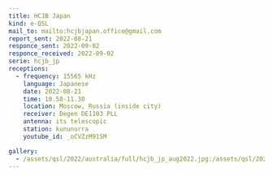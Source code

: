 ```yaml
---
title: HCJB Japan
kind: e-QSL
mail_to: mailto:hcjbjapan.office@gmail.com
report_sent: 2022-08-21
responce_sent: 2022-09-02
responce_received: 2022-09-02
serie: hcjb_jp
receptions:
  - frequency: 15565 kHz
    language: Japanese
    date: 2022-08-21
    time: 10.58-11.30
    location: Moscow, Russia (inside city)
    receiver: Degen DE1103 PLL
    antenna: its telescopic
    station: kununurra
    youtube_id: _oCVZzM91SM

gallery:
  - /assets/qsl/2022/australia/full/hcjb_jp_aug2022.jpg:/assets/qsl/2022/australia/small/hcjb_jp_aug2022.jpg
---
```

